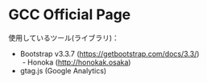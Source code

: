 # GCC Official Page

使用しているツール(ライブラリ)： 
  - Bootstrap v3.3.7 (https://getbootstrap.com/docs/3.3/)  
  - Honoka (http://honokak.osaka)
  - gtag.js (Google Analytics) 
